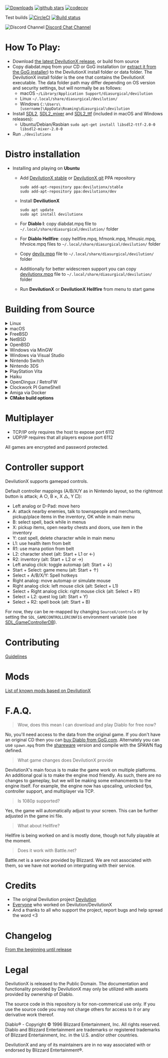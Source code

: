 [![Downloads](https://img.shields.io/github/downloads/diasurgical/devilutionX/total.svg)](https://github.com/diasurgical/devilutionX/releases)
[![github stars](https://img.shields.io/github/stars/diasurgical/devilutionX.svg)](https://github.com/diasurgical/devilutionX/stargazers)
[![codecov](https://codecov.io/gh/diasurgical/devilutionX/branch/master/graph/badge.svg)](https://codecov.io/gh/diasurgical/devilutionX)

Test builds [![CircleCI](https://circleci.com/gh/diasurgical/devilutionX.svg?style=shield)](https://circleci.com/gh/diasurgical/devilutionX) [![Build status](https://ci.appveyor.com/api/projects/status/1a0jus2372qvksht?svg=true)](https://ci.appveyor.com/project/AJenbo/devilutionx)

![Discord Channel](https://avatars3.githubusercontent.com/u/1965106?s=16&v=4) [Discord Chat Channel](https://discord.gg/YQKCAYQ)

# How To Play:
 - Download [the latest DevilutionX release](https://github.com/pionere/devilutionX/releases), or build from source
 - Copy diabdat.mpq from your CD or GoG installation (or [extract it from the GoG installer](https://github.com/diasurgical/devilutionX/wiki/Extracting-the-DIABDAT.MPQ-from-the-GoG-installer)) to the DevilutionX install folder or data folder. The DevilutionX install folder is the one that contains the DevilutionX executable. The data folder path may differ depending on OS version and security settings, but will normally be as follows:
    - macOS `~/Library/Application Support/diasurgical/devilution`
    - Linux `~/.local/share/diasurgical/devilution/`
    - Windows `C:\Users\[username]\AppData\Roaming\diasurgical\devilution`
 - Install [SDL2](https://www.libsdl.org/download-2.0.php), [SDL2_mixer](https://www.libsdl.org/projects/SDL_mixer/) and [SDL2_ttf](https://www.libsdl.org/projects/SDL_ttf/) (included in macOS and Windows releases):
    - Ubuntu/Debian/Rasbian `sudo apt-get install libsdl2-ttf-2.0-0 libsdl2-mixer-2.0-0`
 - Run `./devilutionx`

# Distro installation

 - Installing and playing on **Ubuntu**
    - Add [DevilutionX stable](https://launchpad.net/~devilutionx/+archive/ubuntu/stable) or [DevilutionX git](https://launchpad.net/~devilutionx/+archive/ubuntu/dev) PPA repository
      ```
      sudo add-apt-repository ppa:devilutionx/stable
      sudo add-apt-repository ppa:devilutionx/dev
      ```
    - Install **DeviliutionX**
      ```
      sudo apt update
      sudo apt install devilutionx
      ```
    - For **Diablo I**: copy diabdat.mpq file to `~/.local/share/diasurgical/devilution/` folder

    - For **Diablo Hellfire**: copy hellfire.mpq, hfmonk.mpq, hfmusic.mpq, hfvoice.mpq files to `~/.local/share/diasurgical/devilution/` folder

    - Copy [devilx.mpq](https://github.com/pionere/devilutionX/raw/origin/Packaging/resources/devilx.mpq) file to `~/.local/share/diasurgical/devilution/` folder

    - Additionally for better widescreen support you can copy [devilutionx.mpq](https://github.com/pionere/devilutionX/raw/origin/Packaging/resources/devilutionx.mpq) file to `~/.local/share/diasurgical/devilution/` folder

    - Run **DevilutionX** or **DevilutionX Hellfire** from menu to start game

# Building from Source
<details><summary>Linux</summary>

### Installing dependencies on Debian and Ubuntu
```
sudo apt-get install cmake g++ libsdl2-mixer-dev libsdl2-ttf-dev libsodium-dev
```
### Installing dependencies on Fedora
```
sudo dnf install cmake glibc-devel SDL2-devel SDL2_ttf-devel SDL2_mixer-devel libsodium-devel libasan libubsan
```
### Compiling
```
cd build
cmake ..
make -j$(nproc)
```
</details>

<details><summary>macOS</summary>

Make sure you have [Homebrew](https://brew.sh/) installed, then run:

```
brew bundle install
cd build
cmake ..
cmake --build . -j $(sysctl -n hw.physicalcpu)
```
</details>
<details><summary>FreeBSD</summary>

### Installing dependencies
```
pkg install cmake sdl2_mixer sdl2_ttf libsodium
```
### Compiling
```
cd build
cmake ..
cmake --build . -j $(sysctl -n hw.ncpu)
```
</details>
<details><summary>NetBSD</summary>

### Installing dependencies
```
pkgin install cmake SDL2_mixer SDL2_ttf libsodium
```
### Compiling
```
cd build
cmake ..
cmake --build . -j $(sysctl -n hw.ncpu)
```
</details>

<details><summary>OpenBSD</summary>

### Installing dependencies
```
pkg_add cmake sdl2-mixer sdl2-ttf libsodium gmake
```
### Compiling
```
cd build
cmake -DCMAKE_MAKE_PROGRAM=gmake ..
cmake --build . -j $(sysctl -n hw.ncpuonline)
```
</details>

<details><summary>Windows via MinGW</summary>

### Installing dependencies on WSL, Debian and Ubuntu

### 32-bit

Download and place the 32bit MinGW Development Libraries of [SDL2](https://www.libsdl.org/download-2.0.php), [SDL2_mixer](https://www.libsdl.org/projects/SDL_mixer/), [SDL2_ttf](https://www.libsdl.org/projects/SDL_ttf/) and [Libsodium](https://github.com/jedisct1/libsodium/releases) in `/usr/i686-w64-mingw32`. This can be done automatically by running `Packaging/windows/mingw-prep.sh`.
NOTE: SDL2 2.0.12 appears to not compile correctly.

```
sudo apt-get install cmake gcc-mingw-w64-i686 g++-mingw-w64-i686
```

### 64-bit

Download and place the 64bit MinGW Development Libraries of [SDL2](https://www.libsdl.org/download-2.0.php), [SDL2_mixer](https://www.libsdl.org/projects/SDL_mixer/), [SDL2_ttf](https://www.libsdl.org/projects/SDL_ttf/) and [Libsodium](https://github.com/jedisct1/libsodium/releases) in `/usr/x86_64-w64-mingw32`. This can be done automatically by running `Packaging/windows/mingw-prep64.sh`.
NOTE: SDL2 2.0.12 appears to not compile correctly.

```
sudo apt-get install cmake gcc-mingw-w64-x86-64 g++-mingw-w64-x86-64
```
### Compiling

### 32-bit

```
cd build
cmake -DCMAKE_TOOLCHAIN_FILE=../CMake/mingwcc.cmake ..
make -j$(nproc)
```

### 64-bit

```
cd build
cmake -DCMAKE_TOOLCHAIN_FILE=../CMake/mingwcc64.cmake ..
make -j$(nproc)
```
</details>
<details><summary>Windows via Visual Studio</summary>

### Installing dependencies
Make sure to install the `C++ CMake tools for Windows` component for Visual Studio.

* **Using vcpkg (recommended)**
1. Install vcpkg following the instructions from https://github.com/microsoft/vcpkg#quick-start.

   Don't forget to perform _user-wide integration_ step for additional convenience.
2. Install required dependencies by executing the following command (via cmd or powershell):

   For the 64-bit version of the dependencies please run this command:

   ```
   vcpkg install sdl2:x64-windows sdl2-mixer:x64-windows sdl2-ttf:x64-windows libsodium:x64-windows
   ```

   For the 32-bit version of the dependencies please run this command:

   ```
   vcpkg install sdl2:x86-windows sdl2-mixer:x86-windows sdl2-ttf:x86-windows libsodium:x86-windows
   ```

* **Manually**
1. Download and place the MSVC Development Libraries of [SDL2](https://www.libsdl.org/download-2.0.php), [SDL2_mixer](https://www.libsdl.org/projects/SDL_mixer/), [SDL2_ttf](https://www.libsdl.org/projects/SDL_ttf/) and [Libsodium](https://github.com/jedisct1/libsodium/releases) in `%USERPROFILE%\AppData\Local\Microsoft\WindowsApps\`.
2. If dependencies are not found or you wish to place them in other location - configure required path variables in _"Manage Configurations..."_ dialog inside Visual Studio or in _cmake-gui_.

### Compiling

* **Through Open->CMake in Visual Studio**
1. Go to `File -> Open -> CMake`, select `CMakeLists.txt` from the project root.
2. Select `Build devilution.exe` from the `Build` menu.

* **Through cmake-gui**

1. Input the path to devilutionx source directory at `Where is the source code:` field.
2. Input the path where the binaries would be placed at `Where to build the binaries:` field. If you want to place them inside source directory it's preferable to do so inside directory called `build` to avoid the binaries being added to the source tree.
3. It's recommended to input `Win32` in `Optional Platform for Generator`, otherwise it will default to x64 build.
4. In case you're using `vcpkg` select `Specify toolchain file for cross-compiling` and select the file `scripts/buildsystems/vcpkg.cmake` from `vcpkg` directory otherwise just go with `Use default native compilers`.
5. In case you need to select any paths to dependencies manually do this right in cmake-gui window.
6. Press `Generate` and open produced `.sln` file using Visual Studio.
7. Use build/debug etc. commands inside Visual Studio Solution like with any normal Visual Studio project.
</details>

<details><summary>Nintendo Switch</summary>
Run:

```
Packaging/switch/build.sh
```

This will install the [Switch devkit](https://switchbrew.org/wiki/Setting_up_Development_Environment) and build a DevilutionX Switch package. If you already have the devkit installed, or are on a non-Debian system, pass the the devkit path to the script like this:

```
DEVKITPRO=<path to devkit> Packaging/switch/build.sh
```

The nro-file will be generated in the build folder. Test with an emulator (RyuJinx) or real hardware.

[Nintendo Switch manual](docs/manual/platforms/switch.md)
</details>

<details><summary>Nintendo 3DS</summary>

### Installing dependencies

https://devkitpro.org/wiki/Getting_Started


- Install (dkp-)pacman: https://devkitpro.org/wiki/devkitPro_pacman

- Install required packages with (dkp-)pacman:
```
sudo (dkp-)pacman -S devkitARM general-tools 3dstools devkitpro-pkgbuild-helpers \
	libctru citro3d 3ds-sdl 3ds-sdl_ttf 3ds-sdl_mixer \
	3ds-freetype 3ds-libogg 3ds-libvorbisidec 3ds-mikmod
```
- Download or compile [bannertool](https://github.com/Steveice10/bannertool/releases) and [makerom](https://github.com/jakcron/Project_CTR/releases)
  - Copy binaries to: `/opt/devkitpro/tools/bin/`

### Compiling
```
cd build
cmake .. -DNIGHTLY_BUILD=ON -DCMAKE_TOOLCHAIN_FILE=/opt/devkitpro/3ds.cmake
make -j$(nproc)
```
The output-files will be generated in the build folder.

[Nintendo 3DS manual](docs/manual/platforms/n3ds.md)
</details>

<details><summary>PlayStation Vita</summary>

### Compiling
```
cd build
cmake -DCMAKE_TOOLCHAIN_FILE=${VITASDK}/share/vita.toolchain.cmake -DCMAKE_BUILD_TYPE=Release ..
make
```
[PlayStation Vita manual](docs/manual/platforms/vita.md)
</details>


<details><summary>Haiku</summary>

### Installing dependencies on 32 bit Haiku
```
pkgman install cmake_x86 devel:libsdl2_x86 devel:libsdl2_mixer_x86 devel:libsdl2_ttf_x86 devel:libsodium_x86
```
### Installing dependencies on 64 bit Haiku
```
pkgman install cmake devel:libsdl2 devel:libsdl2_mixer devel:libsdl2_ttf devel:libsodium
```
### Compiling on 32 bit Haiku
```
cd build
setarch x86 #Switch to secondary compiler toolchain (GCC8+)
cmake ..
cmake --build . -j $(nproc)
```
### Compiling on 64 bit Haiku
No setarch required, as there is no secondary toolchain on x86_64, and the primary is GCC8+
```
cd build
cmake ..
cmake --build . -j $(nproc)
```
</details>

<details><summary>OpenDingux / RetroFW</summary>

DevilutionX uses buildroot to build packages for OpenDingux and RetroFW.

The build script does the following:

1. Downloads and configures the buildroot if necessary.
2. Builds the executable (using CMake).
3. Packages the executable and all related resources into an `.ipk` or `.opk` package.

The buildroot uses ~2.5 GiB of disk space and can take 20 minutes to build.

For OpenDingux builds `mksquashfs` needs to be installed.

To build, run the following command

~~~ bash
Packaging/OpenDingux/build.sh <platform>
~~~

Replace `<platform>` with one of: `retrofw`, `rg350`, or `gkd350h`.

This prepares and uses the buildroot at `$HOME/buildroot-$PLATFORM-devilutionx`.

End-user manuals are available here:

* [RetroFW manual](docs/manual/platforms/retrofw.md)
* [RG-350 manual](docs/manual/platforms/rg350.md)
* [GKD350h manual](docs/manual/platforms/gkd350h.md)

</details>

<details><summary>Clockwork PI GameShell</summary>

You can either call
~~~ bash
Packaging/cpi-gamesh/build.sh
~~~
to install dependencies and build the code.

Or you create a new directory under `/home/cpi/apps/Menu` and copy [the file](Packaging/cpi-gamesh/__init__.py) there. After restarting the UI, you can download and compile the game directly from the device itself. See [the readme](Packaging/cpi-gamesh/readme.md) for more details.
</details>

<details><summary>Amiga via Docker</summary>

### Build the container from the repo root

~~~ bash
docker build -f Packaging/amiga/Dockerfile -t devilutionx-amiga .
~~~

### Build DevilutionX Amiga binary

~~~ bash
docker run --rm -v "${PWD}:/work" devilutionx-amiga
sudo chown "${USER}:" build-amiga/*
~~~

The command above builds DevilutionX in release mode.
For other build options, you can run the container interactively:

~~~ bash
docker run -ti --rm -v "${PWD}:/work" devilutionx-amiga bash
~~~

See the `CMD` in `Packaging/amiga/Dockerfile` for reference.

### Copy the necessary files

Outside of the Docker container, from the DevilutionX directory, run:

~~~ bash
cp Packaging/amiga/devilutionx.info Packaging/amiga/LiberationSerif-Bold.ttf build-amiga/
sudo chown "${USER}:" build-amiga/*
~~~

To actually start DevilutionX, increase the stack size to 50KiB in Amiga.
You can do this by selecting the DevilutionX icon, then hold right mouse button and
select Icons -> Information in the top menu.
</details>

<details><summary><b>CMake build options</b></summary>

### General
- `-DBINARY_RELEASE=ON` changed build type to release and optimize for distribution.
- `-DNONET=ON` disable network support, this also removes the need for the ASIO and Sodium.
- `-DUSE_SDL1=ON` build for SDL v1 instead of v2, not all features are supported under SDL v1, notably upscaling.
- `-DSPAWN=ON` build the shareware version, using spawn.mpq from the original shareware; which can still be [downloaded](http://ftp.blizzard.com/pub/demos/diablosw.exe) for free.
- `-DCMAKE_TOOLCHAIN_FILE=../CMake/32bit.cmake` generate 32bit builds on 64bit platforms (remember to use the `linux32` command if on Linux).
- `-DCROSS_PREFIX=/path/to/prefix` set the path to the `i686-w64-mingw32` directory.
- `-DHELLFIRE=ON` build Hellfire version

### Debug builds
- `-DDEBUG=OFF` disable debug mode of the Diablo engine.
- `-DASAN=OFF` disable address sanitizer.
- `-DUBSAN=OFF` disable undefined behavior sanitizer.

</details>

# Multiplayer
 - TCP/IP only requires the host to expose port 6112
 - UDP/IP requires that all players expose port 6112

All games are encrypted and password protected.

# Controller support

DevilutionX supports gamepad controls.

Default controller mappings (A/B/X/Y as in Nintendo layout, so the rightmost button is attack; A ○, B ×, X △, Y □):

- Left analog or D-Pad: move hero
- A: attack nearby enemies, talk to townspeople and merchants, pickup/place items in the inventory, OK while in main menu
- B: select spell, back while in menus
- X: pickup items, open nearby chests and doors, use item in the inventory
- Y: cast spell, delete character while in main menu
- L1: use health item from belt
- R1: use mana potion from belt
- L2: character sheet (alt: Start + L1 or ←)
- R2: inventory (alt: Start + L2 or →)
- Left analog click: toggle automap (alt: Start + ↓)
- Start + Select: game menu (alt: Start + ↑)
- Select + A/B/X/Y: Spell hotkeys
- Right analog: move automap or simulate mouse
- Right analog click: left mouse click (alt: Select + L1)
- Select + Right analog click: right mouse click (alt: Select + R1)
- Select + L2: quest log (alt: Start + Y)
- Select + R2: spell book (alt: Start + B)

For now, they can be re-mapped by changing `SourceX/controls` or by setting the `SDL_GAMECONTROLLERCONFIG` environment
variable (see
[SDL_GameControllerDB](https://github.com/gabomdq/SDL_GameControllerDB)).

# Contributing
[Guidelines](docs/CONTRIBUTING.md)

# Mods

[List of known mods based on DevilutionX](docs/mods.md)

# F.A.Q.
> Wow, does this mean I can download and play Diablo for free now?

No, you'll need access to the data from the original game. If you don't have an original CD then you can [buy Diablo from GoG.com](https://www.gog.com/game/diablo). Alternately you can use `spawn.mpq` from the [shareware](http://ftp.blizzard.com/pub/demos/diablosw.exe) version and compile with the SPAWN flag defined.
> What game changes does DevilutionX provide

DevilutionX's main focus is to make the game work on multiple platforms. An additional goal is to make the engine mod friendly. As such, there are no changes to gameplay, but we will be making some enhancments to the engine itself. For example, the engine now has upscaling, unlocked fps, controller support, and multiplayer via TCP.
> Is 1080p supported?

Yes, the game will automatically adjust to your screen. This can be further adjusted in the game ini file.
> What about Hellfire?

Hellfire is being worked on and is mostly done, though not fully playable at the moment.
> Does it work with Battle.net?

Battle.net is a service provided by Blizzard. We are not associated with them, so we have not worked on intergrating with their service.
</details>

# Credits
- The original Devilution project [Devilution](https://github.com/diasurgical/devilution#credits)
- [Everyone](https://github.com/diasurgical/devilutionX/graphs/contributors) who worked on Devilution/DevilutionX
- And a thanks to all who support the project, report bugs and help spread the word <3

# Changelog
[From the beginning until release](docs/CHANGELOG.md)

# Legal
DevilutionX is released to the Public Domain. The documentation and functionality provided by DevilutionX may only be utilized with assets provided by ownership of Diablo.

The source code in this repository is for non-commerical use only. If you use the source code you may not charge others for access to it or any derivative work thereof.

Diablo® - Copyright © 1996 Blizzard Entertainment, Inc. All rights reserved. Diablo and Blizzard Entertainment are trademarks or registered trademarks of Blizzard Entertainment, Inc. in the U.S. and/or other countries.

DevilutionX and any of its maintainers are in no way associated with or endorsed by Blizzard Entertainment®.
